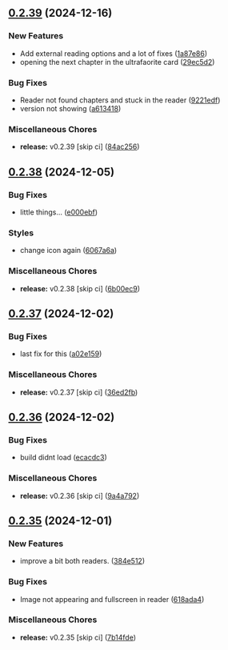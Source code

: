 ## [0.2.39](https://github.com/manga-you-know/desktop/compare/v0.2.38...v0.2.39) (2024-12-16)


### New Features

* Add external reading options and a lot of fixes ([1a87e86](https://github.com/manga-you-know/desktop/commit/1a87e8680ea5563b334c259dcf7fa7db2e92023c))
* opening the next chapter in the ultrafaorite card ([29ec5d2](https://github.com/manga-you-know/desktop/commit/29ec5d2daef3626ab110c321c4c68a961b0e53f6))


### Bug Fixes

* Reader not found chapters and stuck in the reader ([9221edf](https://github.com/manga-you-know/desktop/commit/9221edff5643c7017862ffa352ecdaa20508872b))
* version not showing ([a613418](https://github.com/manga-you-know/desktop/commit/a613418ff1983d89fb971463bf7bb7b34bd78ca2))


### Miscellaneous Chores

* **release:** v0.2.39 [skip ci] ([84ac256](https://github.com/manga-you-know/desktop/commit/84ac256585ec5b4bd43f33ce4198806c44ab192b))

## [0.2.38](https://github.com/manga-you-know/desktop/compare/v0.2.37...v0.2.38) (2024-12-05)


### Bug Fixes

* little things... ([e000ebf](https://github.com/manga-you-know/desktop/commit/e000ebf17c0333294c639fd9cd809abcc2b0abdc))


### Styles

* change icon again ([6067a6a](https://github.com/manga-you-know/desktop/commit/6067a6a7b8d3e143ceeb22c4c1ecbad8882e675f))


### Miscellaneous Chores

* **release:** v0.2.38 [skip ci] ([6b00ec9](https://github.com/manga-you-know/desktop/commit/6b00ec975f515d7aa50db9b5dd486f8d4595d1f6))

## [0.2.37](https://github.com/manga-you-know/desktop/compare/v0.2.36...v0.2.37) (2024-12-02)


### Bug Fixes

* last fix for this ([a02e159](https://github.com/manga-you-know/desktop/commit/a02e1598c27db153fc121886670b86c224828ccf))


### Miscellaneous Chores

* **release:** v0.2.37 [skip ci] ([36ed2fb](https://github.com/manga-you-know/desktop/commit/36ed2fb6752e7201595d3ce64d40acc137a14aea))

## [0.2.36](https://github.com/manga-you-know/desktop/compare/v0.2.35...v0.2.36) (2024-12-02)


### Bug Fixes

* build didnt load ([ecacdc3](https://github.com/manga-you-know/desktop/commit/ecacdc36962e40c7441b241132d9a2f5e141c75f))


### Miscellaneous Chores

* **release:** v0.2.36 [skip ci] ([9a4a792](https://github.com/manga-you-know/desktop/commit/9a4a7926475eab9d67d18955d5df9a56bdd65d65))

## [0.2.35](https://github.com/manga-you-know/desktop/compare/v0.2.34...v0.2.35) (2024-12-01)


### New Features

* improve a bit both readers. ([384e512](https://github.com/manga-you-know/desktop/commit/384e5124cf9eb9e7844c4954852da707af97e18f))


### Bug Fixes

* Image not appearing and fullscreen in reader ([618ada4](https://github.com/manga-you-know/desktop/commit/618ada49c4cca6666da716bc1ce4d1c1c7efd723))


### Miscellaneous Chores

* **release:** v0.2.35 [skip ci] ([7b14fde](https://github.com/manga-you-know/desktop/commit/7b14fde1903be76597548539b7e8842d53e5df4f))

